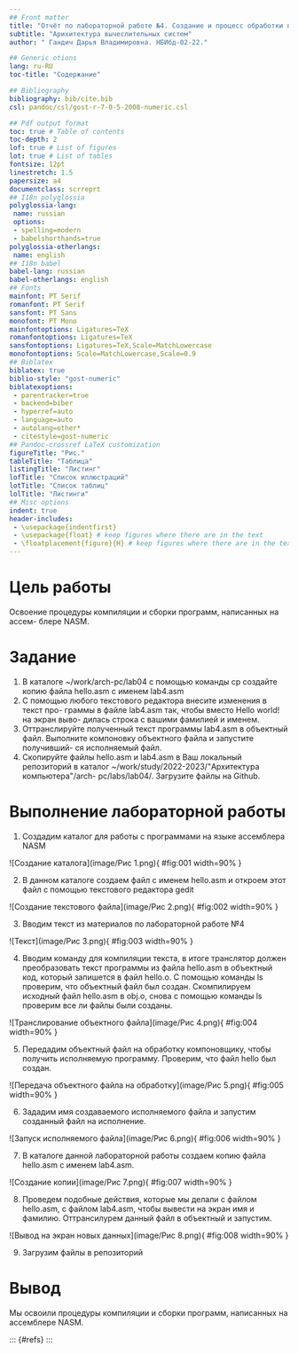 ```yaml
---
## Front matter
title: "Отчёт по лабораторной работе №4. Создание и процесс обработки программ на языке ассемблера NASM"
subtitle: "Арихитектура вычеслительных систем"
author: " Гандич Дарья Владимировна. НБИбд-02-22."

## Generic otions
lang: ru-RU
toc-title: "Содержание"

## Bibliography
bibliography: bib/cite.bib
csl: pandoc/csl/gost-r-7-0-5-2008-numeric.csl

## Pdf output format
toc: true # Table of contents
toc-depth: 2
lof: true # List of figures
lot: true # List of tables
fontsize: 12pt
linestretch: 1.5
papersize: a4
documentclass: scrreprt
## I18n polyglossia
polyglossia-lang:
 name: russian
 options:
 - spelling=modern
 - babelshorthands=true
polyglossia-otherlangs:
 name: english
## I18n babel
babel-lang: russian
babel-otherlangs: english
## Fonts
mainfont: PT Serif
romanfont: PT Serif
sansfont: PT Sans
monofont: PT Mono
mainfontoptions: Ligatures=TeX
romanfontoptions: Ligatures=TeX
sansfontoptions: Ligatures=TeX,Scale=MatchLowercase
monofontoptions: Scale=MatchLowercase,Scale=0.9
## Biblatex
biblatex: true
biblio-style: "gost-numeric"
biblatexoptions:
 - parentracker=true
 - backend=biber
 - hyperref=auto
 - language=auto
 - autolang=other*
 - citestyle=gost-numeric
## Pandoc-crossref LaTeX customization
figureTitle: "Рис."
tableTitle: "Таблица"
listingTitle: "Листинг"
lofTitle: "Список иллюстраций"
lotTitle: "Список таблиц"
lolTitle: "Листинги"
## Misc options
indent: true
header-includes:
 - \usepackage{indentfirst}
 - \usepackage{float} # keep figures where there are in the text
 - \floatplacement{figure}{H} # keep figures where there are in the text
---
```


# Цель работы

Освоение процедуры компиляции и сборки программ, написанных на ассем-
блере NASM.

# Задание

1. В каталоге ~/work/arch-pc/lab04 с помощью команды cp создайте копию
файла hello.asm с именем lab4.asm
2. С помощью любого текстового редактора внесите изменения в текст про-
граммы в файле lab4.asm так, чтобы вместо Hello world! на экран выво-
дилась строка с вашими фамилией и именем.
3. Оттранслируйте полученный текст программы lab4.asm в объектный
файл. Выполните компоновку объектного файла и запустите получивший-
ся исполняемый файл.
4. Скопируйте файлы hello.asm и lab4.asm в Ваш локальный репозиторий
в каталог ~/work/study/2022-2023/"Архитектура компьютера"/arch-
pc/labs/lab04/. Загрузите файлы на Github.

# Выполнение лабораторной работы

1. Создадим каталог для работы с программами на языке ассемблера NASM

![Создание каталога](image/Рис 1.png){ #fig:001 width=90% }

2. В данном каталоге создаем файл с именем hello.asm и откроем этот файл с помощью текстового редактора gedit

![Создание текстового файла](image/Рис 2.png){ #fig:002 width=90% }

3. Вводим текст из материалов по лабораторной работе №4

![Текст](image/Рис 3.png){ #fig:003 width=90% }

4. Вводим команду для компиляции текста, в итоге транслятор должен преобразовать текст
программы из файла hello.asm в объектный код, который запишется в файл hello.o. С помощью команды ls проверим, что объектный файл был создан. Скомпилируем исходный файл hello.asm в obj.o, снова с помощью команды ls проверим все ли файлы были созданы.

![Транслирование объектного файла](image/Рис 4.png){ #fig:004 width=90% }

5. Передадим объектный файл на обработку компоновщику, чтобы получить исполняемую программу. Проверим, что файл hello был создан.

![Передача объектного файла на обработку](image/Рис 5.png){ #fig:005 width=90% }

6. Зададим имя создаваемого исполняемого файла и запустим созданный файл на исполнение.

![Запуск исполняемого файла](image/Рис 6.png){ #fig:006 width=90% }

7. В каталоге данной лабораторной работы создаем копию файла hello.asm с именем lab4.asm. 

![Создание копии](image/Рис 7.png){ #fig:007 width=90% }

8. Проведем подобные действия, которые мы делали с файлом hello.asm, с файлом lab4.asm, чтобы вывести на экран имя и фамилию. Оттрансилурем данный файл в объектный и запустим.

![Вывод на экран новых данных](image/Рис 8.png){ #fig:008 width=90% }

9. Загрузим файлы в репозиторий

# Вывод

Мы освоили процедуры компиляции и сборки программ, написанных на ассемблере NASM.

::: {#refs}
:::
